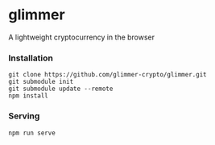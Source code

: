 # glimmer
A lightweight cryptocurrency in the browser

### Installation
```
git clone https://github.com/glimmer-crypto/glimmer.git
git submodule init
git submodule update --remote
npm install
```

### Serving
```
npm run serve
```
